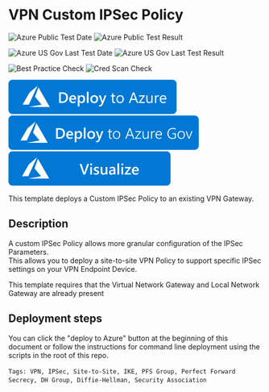 # VPN Custom IPSec Policy

![Azure Public Test Date](https://azurequickstartsservice.blob.core.windows.net/badges/101-vpn-custom-ipsec-policy/PublicLastTestDate.svg)
![Azure Public Test Result](https://azurequickstartsservice.blob.core.windows.net/badges/101-vpn-custom-ipsec-policy/PublicDeployment.svg)

![Azure US Gov Last Test Date](https://azurequickstartsservice.blob.core.windows.net/badges/101-vpn-custom-ipsec-policy/FairfaxLastTestDate.svg)
![Azure US Gov Last Test Result](https://azurequickstartsservice.blob.core.windows.net/badges/101-vpn-custom-ipsec-policy/FairfaxDeployment.svg)

![Best Practice Check](https://azurequickstartsservice.blob.core.windows.net/badges/101-vpn-custom-ipsec-policy/BestPracticeResult.svg)
![Cred Scan Check](https://azurequickstartsservice.blob.core.windows.net/badges/101-vpn-custom-ipsec-policy/CredScanResult.svg)

[![Deploy To Azure](https://raw.githubusercontent.com/Azure/azure-quickstart-templates/master/1-CONTRIBUTION-GUIDE/images/deploytoazure.svg?sanitize=true)](https://portal.azure.com/#create/Microsoft.Template/uri/https%3A%2F%2Fraw.githubusercontent.com%2FAzure%2Fazure-quickstart-templates%2Fmaster%2F101-vpn-custom-ipsec-policy%2Fazuredeploy.json)
[![Deploy To Azure US Gov](https://raw.githubusercontent.com/Azure/azure-quickstart-templates/master/1-CONTRIBUTION-GUIDE/images/deploytoazuregov.svg?sanitize=true)](https://portal.azure.us/#create/Microsoft.Template/uri/https%3A%2F%2Fraw.githubusercontent.com%2FAzure%2Fazure-quickstart-templates%2Fmaster%2F101-vpn-custom-ipsec-policy%2Fazuredeploy.json)
[![Visualize](https://raw.githubusercontent.com/Azure/azure-quickstart-templates/master/1-CONTRIBUTION-GUIDE/images/visualizebutton.svg?sanitize=true)](http://armviz.io/#/?load=https%3A%2F%2Fraw.githubusercontent.com%2FAzure%2Fazure-quickstart-templates%2Fmaster%2F101-vpn-custom-ipsec-policy%2Fazuredeploy.json)


This template deploys a Custom IPSec Policy to an existing VPN Gateway.  

## Description

A custom IPSec Policy allows more granular configuration of the IPSec Parameters.  
This allows you to deploy a site-to-site VPN Policy to support specific IPSec settings on your VPN Endpoint Device.  

This template requires that the Virtual Network Gateway and Local Network Gateway are already present


## Deployment steps

You can click the "deploy to Azure" button at the beginning of this document or follow the instructions for command line deployment using the scripts in the root of this repo.

`Tags: VPN, IPSec, Site-to-Site, IKE, PFS Group, Perfect Forward Secrecy, DH Group, Diffie-Hellman, Security Association`